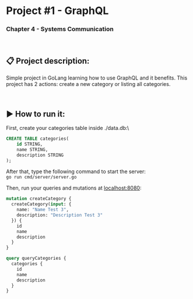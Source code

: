 # Project #1 - GraphQL
### Chapter 4 - Systems Communication

<br>

## :clipboard: Project description:
Simple project in GoLang learning how to use GraphQL and it benefits. This project has 2 actions: create a new category or listing all categories.

<br>

## :arrow_forward: How to run it:
First, create your categories table inside ./data.db:\
```sql
CREATE TABLE categories(
    id STRING,
    name STRING,
    description STRING
);
```


After that, type the following command to start the server:\
`go run cmd/server/server.go`

Then, run your queries and mutations at [localhost:8080](localhost:8080):

```graphql
mutation createCategory {
  createCategory(input: {
    name: "Name Test 3",
    description: "Description Test 3"
  }) {
    id
    name
    description
  }
}

query queryCategories {
  categories {
    id
    name
    description
  }
}
```